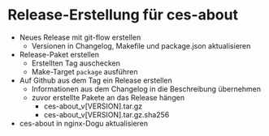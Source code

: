 # Release-Erstellung für ces-about

- Neues Release mit git-flow erstellen
   - Versionen in Changelog, Makefile und package.json aktualisieren
- Release-Paket erstellen
  - Erstellten Tag auschecken
  - Make-Target `package` ausführen
- Auf Github aus dem Tag ein Release erstellen
  - Informationen aus dem Changelog in die Beschreibung übernehmen
  - zuvor erstellte Pakete an das Release hängen
    - ces-about_v[VERSION].tar.gz
    - ces-about_v[VERSION].tar.gz.sha256
- ces-about in nginx-Dogu aktualisieren
